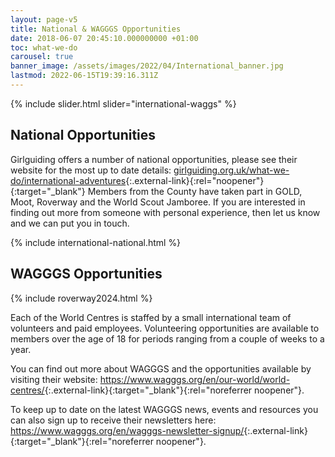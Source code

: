 ```yaml
---
layout: page-v5
title: National & WAGGGS Opportunities
date: 2018-06-07 20:45:10.000000000 +01:00
toc: what-we-do
carousel: true
banner_image: /assets/images/2022/04/International_banner.jpg
lastmod: 2022-06-15T19:39:16.311Z
---
```

{% include slider.html slider="international-waggs" %}

## National Opportunities

Girlguiding offers a number of national opportunities, please see their website for the most up to date details: [girlguiding.org.uk/what-we-do/international-adventures](https://www.girlguiding.org.uk/what-we-do/international-adventures/){:.external-link}{:rel="noopener"}{:target="_blank"} Members from the County have taken part in GOLD, Moot, Roverway and the World Scout Jamboree. If you are interested in finding out more from someone with personal experience, then let us know and we can put you in touch.

{% include international-national.html %}

## WAGGGS Opportunities

{% include roverway2024.html %}

Each of the World Centres is staffed by a small international team of volunteers and paid employees.  Volunteering opportunities are available to members over the age of 18 for periods ranging from a couple of weeks to a year.

You can find out more about WAGGGS and the opportunities available by visiting their website: <https://www.wagggs.org/en/our-world/world-centres/>{:.external-link}{:target="_blank"}{:rel="noreferrer noopener"}.

To keep up to date on the latest WAGGGS news, events and resources you can also sign up to receive their newsletters here: <https://www.wagggs.org/en/wagggs-newsletter-signup/>{:.external-link}{:target="_blank"}{:rel="noreferrer noopener"}.
